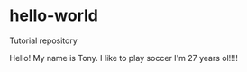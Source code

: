 # hello-world
Tutorial repository


Hello! My name is Tony. I like to play soccer
I'm 27 years ol!!!!